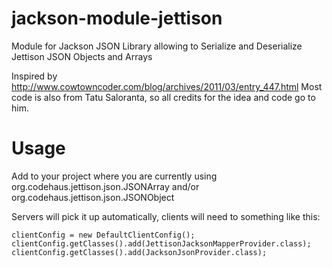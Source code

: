 jackson-module-jettison
=======================

Module for Jackson JSON Library allowing to Serialize and Deserialize Jettison JSON Objects and Arrays

Inspired by http://www.cowtowncoder.com/blog/archives/2011/03/entry_447.html
Most code is also from Tatu Saloranta, so all credits for the idea and code go to him.

Usage
=====
Add to your project where you are currently using 
	org.codehaus.jettison.json.JSONArray 
and/or
	org.codehaus.jettison.json.JSONObject

Servers will pick it up automatically, clients will need to something like this:

	clientConfig = new DefaultClientConfig();
	clientConfig.getClasses().add(JettisonJacksonMapperProvider.class);
	clientConfig.getClasses().add(JacksonJsonProvider.class);
